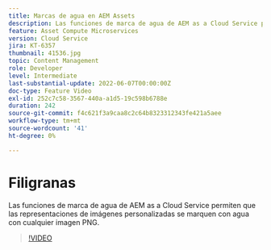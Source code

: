 ```yaml
---
title: Marcas de agua en AEM Assets
description: Las funciones de marca de agua de AEM as a Cloud Service permiten que las representaciones de imágenes personalizadas se marquen con agua con cualquier imagen PNG.
feature: Asset Compute Microservices
version: Cloud Service
jira: KT-6357
thumbnail: 41536.jpg
topic: Content Management
role: Developer
level: Intermediate
last-substantial-update: 2022-06-07T00:00:00Z
doc-type: Feature Video
exl-id: 252c7c58-3567-440a-a1d5-19c598b6788e
duration: 242
source-git-commit: f4c621f3a9caa8c2c64b8323312343fe421a5aee
workflow-type: tm+mt
source-wordcount: '41'
ht-degree: 0%

---
```


# Filigranas

Las funciones de marca de agua de AEM as a Cloud Service permiten que las representaciones de imágenes personalizadas se marquen con agua con cualquier imagen PNG.

>[!VIDEO](https://video.tv.adobe.com/v/41536?quality=12&learn=on)
